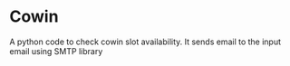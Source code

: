 # Cowin

A python code to check cowin slot availability.
It sends email to the input email using SMTP library
